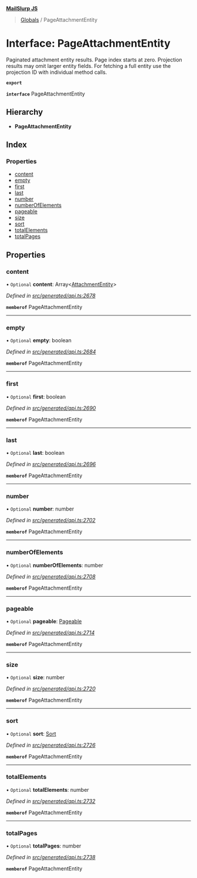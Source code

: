 **[MailSlurp JS](../README.md)**

> [Globals](../README.md) / PageAttachmentEntity

# Interface: PageAttachmentEntity

Paginated attachment entity results. Page index starts at zero. Projection results may omit larger entity fields. For fetching a full entity use the projection ID with individual method calls.

**`export`** 

**`interface`** PageAttachmentEntity

## Hierarchy

* **PageAttachmentEntity**

## Index

### Properties

* [content](pageattachmententity.md#content)
* [empty](pageattachmententity.md#empty)
* [first](pageattachmententity.md#first)
* [last](pageattachmententity.md#last)
* [number](pageattachmententity.md#number)
* [numberOfElements](pageattachmententity.md#numberofelements)
* [pageable](pageattachmententity.md#pageable)
* [size](pageattachmententity.md#size)
* [sort](pageattachmententity.md#sort)
* [totalElements](pageattachmententity.md#totalelements)
* [totalPages](pageattachmententity.md#totalpages)

## Properties

### content

• `Optional` **content**: Array\<[AttachmentEntity](attachmententity.md)>

*Defined in [src/generated/api.ts:2678](https://github.com/mailslurp/mailslurp-client/blob/751f7bb/src/generated/api.ts#L2678)*

**`memberof`** PageAttachmentEntity

___

### empty

• `Optional` **empty**: boolean

*Defined in [src/generated/api.ts:2684](https://github.com/mailslurp/mailslurp-client/blob/751f7bb/src/generated/api.ts#L2684)*

**`memberof`** PageAttachmentEntity

___

### first

• `Optional` **first**: boolean

*Defined in [src/generated/api.ts:2690](https://github.com/mailslurp/mailslurp-client/blob/751f7bb/src/generated/api.ts#L2690)*

**`memberof`** PageAttachmentEntity

___

### last

• `Optional` **last**: boolean

*Defined in [src/generated/api.ts:2696](https://github.com/mailslurp/mailslurp-client/blob/751f7bb/src/generated/api.ts#L2696)*

**`memberof`** PageAttachmentEntity

___

### number

• `Optional` **number**: number

*Defined in [src/generated/api.ts:2702](https://github.com/mailslurp/mailslurp-client/blob/751f7bb/src/generated/api.ts#L2702)*

**`memberof`** PageAttachmentEntity

___

### numberOfElements

• `Optional` **numberOfElements**: number

*Defined in [src/generated/api.ts:2708](https://github.com/mailslurp/mailslurp-client/blob/751f7bb/src/generated/api.ts#L2708)*

**`memberof`** PageAttachmentEntity

___

### pageable

• `Optional` **pageable**: [Pageable](pageable.md)

*Defined in [src/generated/api.ts:2714](https://github.com/mailslurp/mailslurp-client/blob/751f7bb/src/generated/api.ts#L2714)*

**`memberof`** PageAttachmentEntity

___

### size

• `Optional` **size**: number

*Defined in [src/generated/api.ts:2720](https://github.com/mailslurp/mailslurp-client/blob/751f7bb/src/generated/api.ts#L2720)*

**`memberof`** PageAttachmentEntity

___

### sort

• `Optional` **sort**: [Sort](sort.md)

*Defined in [src/generated/api.ts:2726](https://github.com/mailslurp/mailslurp-client/blob/751f7bb/src/generated/api.ts#L2726)*

**`memberof`** PageAttachmentEntity

___

### totalElements

• `Optional` **totalElements**: number

*Defined in [src/generated/api.ts:2732](https://github.com/mailslurp/mailslurp-client/blob/751f7bb/src/generated/api.ts#L2732)*

**`memberof`** PageAttachmentEntity

___

### totalPages

• `Optional` **totalPages**: number

*Defined in [src/generated/api.ts:2738](https://github.com/mailslurp/mailslurp-client/blob/751f7bb/src/generated/api.ts#L2738)*

**`memberof`** PageAttachmentEntity
